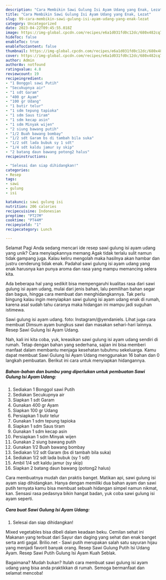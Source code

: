 ```yaml
---
description: "Cara Membikin Sawi Gulung Isi Ayam Udang yang Enak, Lezat"
title: "Cara Membikin Sawi Gulung Isi Ayam Udang yang Enak, Lezat"
slug: 99-cara-membikin-sawi-gulung-isi-ayam-udang-yang-enak-lezat
category: Uncategorized
date: 2023-04-22T09:45:55.018Z
image: https://img-global.cpcdn.com/recipes/e6a1d031fd0c12dc/680x482cq70/sawi-gulung-isi-ayam-udang-foto-resep-utama.jpg
hideToc: false
enableToc: true
enableTocContent: false
thumbnail: https://img-global.cpcdn.com/recipes/e6a1d031fd0c12dc/680x482cq70/sawi-gulung-isi-ayam-udang-foto-resep-utama.jpg
cover: https://img-global.cpcdn.com/recipes/e6a1d031fd0c12dc/680x482cq70/sawi-gulung-isi-ayam-udang-foto-resep-utama.jpg
author: Admin
authorAv: notfound
ratingvalue: 4.8
reviewcount: 19
recipeingredient:
- "1 Bonggol sawi Putih"
- "Secukupnya air"
- "1 sdt Garam"
- "400 gr Ayam"
- "100 gr Udang"
- "1 butir telur"
- "1 sdm tepung tapioka"
- "1 sdm Saus tiram"
- "1 sdm kecap asin"
- "1 sdm Minyak wijen"
- "2 siung bawang putih"
- "1/2 Buah bawang bombay"
- "1/2 sdt Garam bs di tambah bila suka"
- "1/2 sdt lada bubuk sy 1 sdt"
- "1/4 sdt kaldu jamur sy skip"
- "2 batang daun bawang potong2 halus"
recipeinstructions:

- "Selesai dan siap dihidangkan!"
categories:
- Resep
tags:
- sawi
- gulung
- isi

katakunci: sawi gulung isi 
nutrition: 206 calories
recipecuisine: Indonesian
preptime: "PT27M"
cooktime: "PT44M"
recipeyield: "1"
recipecategory: Lunch

---
```



Selamat Pagi Anda sedang mencari ide resep sawi gulung isi ayam udang yang unik? Cara menyiapkannya memang Agak tidak terlalu sulit namun tidak gampang juga. Kalau keliru mengolah maka hasilnya akan hambar dan justru cenderung tidak enak. Padahal sawi gulung isi ayam udang yang enak harusnya kan punya aroma dan rasa yang mampu memancing selera kita.


Ada beberapa hal yang sedikit bisa mempengaruhi kualitas rasa dari sawi gulung isi ayam udang, mulai dari jenis bahan, lalu pemilihan bahan segar dan bagus, hingga cara membuat dan menghidangkannya. Tak perlu bingung kalau ingin menyiapkan sawi gulung isi ayam udang enak di rumah, karena asal sudah tahu caranya maka hidangan ini mampu jadi suguhan istimewa.

Sawi gulung isi ayam udang. foto: Instagram/@yendaniels. Lihat juga cara membuat Dimsum ayam bungkus sawi dan masakan sehari-hari lainnya. Resep Sawi Gulung Isi Ayam Udang.


Nah, kali ini kita coba, yuk, kreasikan sawi gulung isi ayam udang sendiri di rumah. Tetap dengan bahan yang sederhana, sajian ini bisa memberi manfaat dalam membantu menjaga kesehatan tubuhmu sekeluarga. Kamu dapat membuat Sawi Gulung Isi Ayam Udang menggunakan 16 bahan dan 0 langkah pembuatan. Berikut ini cara untuk menyiapkan hidangannya.

<!--inarticleads1-->

##### Bahan-bahan dan bumbu yang diperlukan untuk pembuatan Sawi Gulung Isi Ayam Udang:

1. Sediakan 1 Bonggol sawi Putih
1. Sediakan Secukupnya air
1. Siapkan 1 sdt Garam
1. Gunakan 400 gr Ayam
1. Siapkan 100 gr Udang
1. Persiapkan 1 butir telur
1. Gunakan 1 sdm tepung tapioka
1. Siapkan 1 sdm Saus tiram
1. Gunakan 1 sdm kecap asin
1. Persiapkan 1 sdm Minyak wijen
1. Gunakan 2 siung bawang putih
1. Gunakan 1/2 Buah bawang bombay
1. Sediakan 1/2 sdt Garam (bs di tambah bila suka)
1. Sediakan 1/2 sdt lada bubuk (sy 1 sdt)
1. Ambil 1/4 sdt kaldu jamur (sy skip)
1. Siapkan 2 batang daun bawang (potong2 halus)


Cara membuatnya mudah dan praktis banget. Matikan api, sawi gulung isi ayam siap dihidangkan. Hanya dengan memiliki dua bahan ayam dan sawi putih ternyata kamu bisa membuat sebuah hidangan simpel namun nikmat, kan. Sensasi rasa pedasnya bikin hangat badan, yuk coba sawi gulung isi ayam seperti. 

<!--inarticleads2-->

##### Cara buat Sawi Gulung Isi Ayam Udang:


1. Selesai dan siap dihidangkan!

Mixed vegetables bisa dibeli dalam keadaan beku. Cemilan sehat ini Makanan yang terbuat dari Sayur dan daging yang sehat dan enak banget serta anti gagal. Brilio.net - Sawi putih merupakan salah satu sayuran hijau yang menjadi favorit banyak orang. Resep Sawi Gulung Putih Isi Udang Ayam. Resep Sawi Putih Gulung Isi Ayam Kuah Seblak. 

Bagaimana? Mudah bukan? Itulah cara membuat sawi gulung isi ayam udang yang bisa anda praktikkan di rumah. Semoga bermanfaat dan selamat mencoba!
